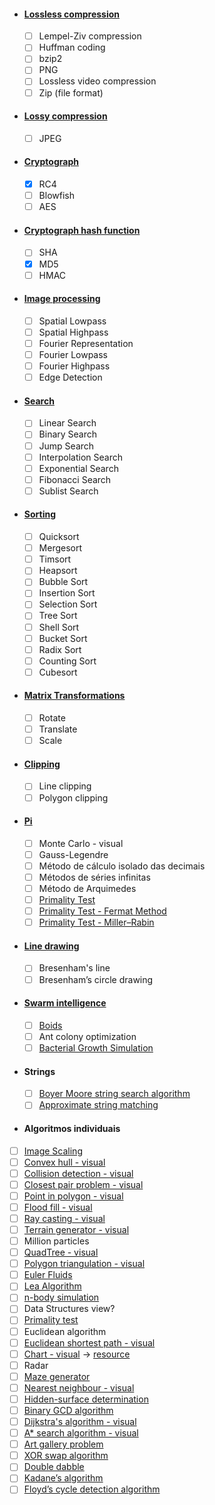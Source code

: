 - #### [Lossless compression](https://en.wikipedia.org/wiki/Lossless_compression)
  - [ ] Lempel-Ziv compression 
  - [ ] Huffman coding
  - [ ] bzip2
  - [ ] PNG
  - [ ] Lossless video compression
  - [ ] Zip (file format)
- #### [Lossy compression](https://en.wikipedia.org/wiki/Lossy_compression)
  - [ ] JPEG
- #### [Cryptograph](https://en.wikipedia.org/wiki/Cryptography)
  - [x] RC4
  - [ ] Blowfish
  - [ ] AES
- ####  [Cryptograph hash function](https://en.wikipedia.org/wiki/Cryptographic_hash_function)
  - [ ] SHA
  - [x] MD5
  - [ ] HMAC
- #### [Image processing](https://en.wikipedia.org/wiki/Digital_image_processing)
  - [ ] Spatial Lowpass
  - [ ] Spatial Highpass
  - [ ] Fourier Representation
  - [ ] Fourier Lowpass
  - [ ] Fourier Highpass
  - [ ] Edge Detection
- #### [Search](https://en.wikipedia.org/wiki/Search_algorithm)
  - [ ] Linear Search
  - [ ] Binary Search
  - [ ] Jump Search
  - [ ] Interpolation Search
  - [ ] Exponential Search
  - [ ] Fibonacci Search
  - [ ] Sublist Search
- #### [Sorting](https://en.wikipedia.org/wiki/Sorting_algorithm)
  - [ ] Quicksort
  - [ ] Mergesort
  - [ ] Timsort
  - [ ] Heapsort
  - [ ] Bubble Sort
  - [ ] Insertion Sort
  - [ ] Selection Sort
  - [ ] Tree Sort
  - [ ] Shell Sort
  - [ ] Bucket Sort
  - [ ] Radix Sort
  - [ ] Counting Sort
  - [ ] Cubesort
- #### [Matrix Transformations](https://en.wikipedia.org/wiki/Transformation_matrix)
  - [ ] Rotate
  - [ ] Translate
  - [ ] Scale
- #### [Clipping](https://www.tutorialspoint.com/computer_graphics/viewing_and_clipping.htm)
  - [ ] Line clipping
  - [ ] Polygon clipping
- #### [Pi](https://pt.wikipedia.org/wiki/Pi)
  - [ ] Monte Carlo - visual
  - [ ] Gauss-Legendre
  - [ ] Método de cálculo isolado das decimais
  - [ ] Métodos de séries infinitas
  - [ ] Método de Arquimedes
  - [ ] [Primality Test](https://www.geeksforgeeks.org/primality-test-set-1-introduction-and-school-method/)
  - [ ] [Primality Test - Fermat Method](https://www.geeksforgeeks.org/primality-test-set-2-fermet-method/)
  - [ ] [Primality Test - Miller–Rabin](https://www.geeksforgeeks.org/primality-test-set-3-miller-rabin/)
- #### [Line drawing](https://en.wikipedia.org/wiki/Line_drawing_algorithm)
  - [ ] Bresenham's line
  - [ ] Bresenham’s circle drawing
- #### [Swarm intelligence](https://en.wikipedia.org/wiki/Swarm_intelligence#Ant_colony_optimization_(Dorigo_1992))
  - [ ] [Boids](https://youtu.be/uMI1QcgfBeU)
  - [ ] Ant colony optimization
  - [ ] [Bacterial Growth Simulation](http://infection.inquiry-hub.net/)
- #### Strings
  - [ ] [Boyer Moore string search algorithm](https://en.wikipedia.org/wiki/Boyer%E2%80%93Moore_string-search_algorithm)
  - [ ] [Approximate string matching](https://en.wikipedia.org/wiki/Approximate_string_matching)
- #### Algoritmos individuais
- [ ] [Image Scaling](http://courses.cs.vt.edu/~masc1044/L17-Rotation/ScalingNN.html)
- [ ] [Convex hull - visual](https://en.wikipedia.org/wiki/Convex_hull)
- [ ] [Collision detection - visual](https://en.wikipedia.org/wiki/Collision_detection)
- [ ] [Closest pair problem - visual](https://en.wikipedia.org/wiki/Closest_pair_of_points_problem)
- [ ] [Point in polygon - visual](https://en.wikipedia.org/wiki/Point_in_polygon)
- [ ] [Flood fill - visual](https://en.wikipedia.org/wiki/Flood_fill)
- [ ] [Ray casting - visual](https://en.wikipedia.org/wiki/Ray_casting)
- [ ] [Terrain generator - visual](https://courses.cs.ut.ee/student_projects/download/98.pdf)
- [ ] Million particles
- [ ] [QuadTree - visual](https://en.wikipedia.org/wiki/Quadtree)
- [ ] [Polygon triangulation - visual](https://en.wikipedia.org/wiki/Polygon_triangulation)
- [ ] [Euler Fluids](https://en.wikipedia.org/wiki/Euler_equations_(fluid_dynamics))
- [ ] [Lea Algorithm](https://en.wikipedia.org/wiki/Lee_algorithm)
- [ ] [n-body simulation](https://en.wikipedia.org/wiki/N-body_simulation)
- [ ] Data Structures view?
- [ ] [Primality test](https://en.wikipedia.org/wiki/Primality_test)
- [ ] Euclidean algorithm
- [ ] [Euclidean shortest path - visual](https://en.wikipedia.org/wiki/Euclidean_shortest_path)
- [ ] [Chart - visual](https://en.wikipedia.org/wiki/Chart) -> [resource](https://www.advsofteng.com/gallery.html)
- [ ] Radar
- [ ] [Maze generator](https://en.wikipedia.org/wiki/Maze_generation_algorithm)
- [ ] [Nearest neighbour - visual](https://en.wikipedia.org/wiki/Nearest_neighbour_algorithm)
- [ ] [Hidden-surface determination](https://en.wikipedia.org/wiki/Hidden-surface_determination)
- [ ] [Binary GCD algorithm](https://en.wikipedia.org/wiki/Binary_GCD_algorithm) 
- [ ] [Dijkstra's algorithm - visual](https://en.wikipedia.org/wiki/Dijkstra%27s_algorithm) 
- [ ] [A* search algorithm - visual](https://en.wikipedia.org/wiki/A*_search_algorithm)
- [ ] [Art gallery problem](https://en.wikipedia.org/wiki/Art_gallery_problem)
- [ ] [XOR swap algorithm](https://en.wikipedia.org/wiki/XOR_swap_algorithm)
- [ ] [Double dabble](https://en.wikipedia.org/wiki/Double_dabble)
- [ ] [Kadane’s algorithm](https://www.techiedelight.com/maximum-subarray-problem-kadanes-algorithm/)
- [ ] [Floyd’s cycle detection algorithm](https://www.techiedelight.com/detect-cycle-linked-list-floyds-cycle-detection-algorithm/)
